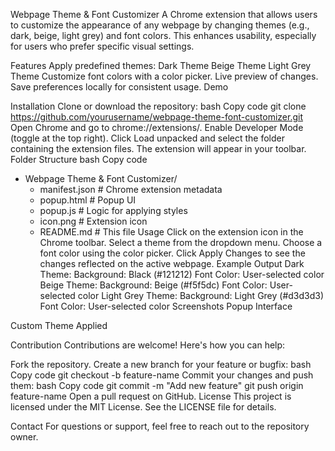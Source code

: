 Webpage Theme & Font Customizer
A Chrome extension that allows users to customize the appearance of any webpage by changing themes (e.g., dark, beige, light grey) and font colors. This enhances usability, especially for users who prefer specific visual settings.

Features
Apply predefined themes:
Dark Theme
Beige Theme
Light Grey Theme
Customize font colors with a color picker.
Live preview of changes.
Save preferences locally for consistent usage.
Demo

Installation
Clone or download the repository:
bash
Copy code
git clone https://github.com/yourusername/webpage-theme-font-customizer.git
Open Chrome and go to chrome://extensions/.
Enable Developer Mode (toggle at the top right).
Click Load unpacked and select the folder containing the extension files.
The extension will appear in your toolbar.
Folder Structure
bash
Copy code
- Webpage Theme & Font Customizer/
  - manifest.json       # Chrome extension metadata
  - popup.html          # Popup UI
  - popup.js            # Logic for applying styles
  - icon.png            # Extension icon
  - README.md           # This file
Usage
Click on the extension icon in the Chrome toolbar.
Select a theme from the dropdown menu.
Choose a font color using the color picker.
Click Apply Changes to see the changes reflected on the active webpage.
Example Output
Dark Theme:
Background: Black (#121212)
Font Color: User-selected color
Beige Theme:
Background: Beige (#f5f5dc)
Font Color: User-selected color
Light Grey Theme:
Background: Light Grey (#d3d3d3)
Font Color: User-selected color
Screenshots
Popup Interface

Custom Theme Applied

Contribution
Contributions are welcome! Here's how you can help:

Fork the repository.
Create a new branch for your feature or bugfix:
bash
Copy code
git checkout -b feature-name
Commit your changes and push them:
bash
Copy code
git commit -m "Add new feature"
git push origin feature-name
Open a pull request on GitHub.
License
This project is licensed under the MIT License. See the LICENSE file for details.

Contact
For questions or support, feel free to reach out to the repository owner.



